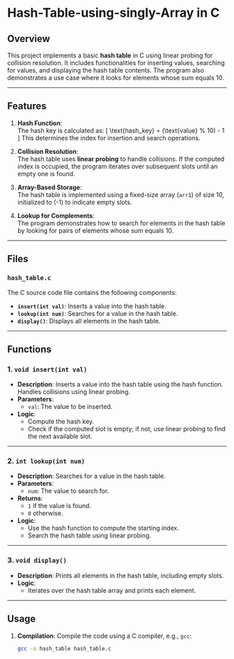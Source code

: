 # Hash-Table-using-singly-Array in C

## Overview
This project implements a basic **hash table** in C using linear probing for collision resolution. It includes functionalities for inserting values, searching for values, and displaying the hash table contents. The program also demonstrates a use case where it looks for elements whose sum equals 10.

---

## Features

1. **Hash Function**:  
   The hash key is calculated as:
   \[
   \text{hash\_key} = (\text{value} \% 10) - 1
   \]
   This determines the index for insertion and search operations.

2. **Collision Resolution**:  
   The hash table uses **linear probing** to handle collisions. If the computed index is occupied, the program iterates over subsequent slots until an empty one is found.

3. **Array-Based Storage**:  
   The hash table is implemented using a fixed-size array (`arr1`) of size 10, initialized to \(-1\) to indicate empty slots.

4. **Lookup for Complements**:  
   The program demonstrates how to search for elements in the hash table by looking for pairs of elements whose sum equals 10.

---

## Files

### `hash_table.c`
The C source code file contains the following components:
- **`insert(int val)`**: Inserts a value into the hash table.
- **`lookup(int num)`**: Searches for a value in the hash table.
- **`display()`**: Displays all elements in the hash table.

---

## Functions

### 1. `void insert(int val)`
- **Description**: Inserts a value into the hash table using the hash function. Handles collisions using linear probing.
- **Parameters**: 
  - `val`: The value to be inserted.
- **Logic**:
  - Compute the hash key.
  - Check if the computed slot is empty; if not, use linear probing to find the next available slot.

---

### 2. `int lookup(int num)`
- **Description**: Searches for a value in the hash table.
- **Parameters**:
  - `num`: The value to search for.
- **Returns**:
  - `1` if the value is found.
  - `0` otherwise.
- **Logic**:
  - Use the hash function to compute the starting index.
  - Search the hash table using linear probing.

---

### 3. `void display()`
- **Description**: Prints all elements in the hash table, including empty slots.
- **Logic**:
  - Iterates over the hash table array and prints each element.

---

## Usage

1. **Compilation**: Compile the code using a C compiler, e.g., `gcc`:
   ```bash
   gcc -o hash_table hash_table.c
 
